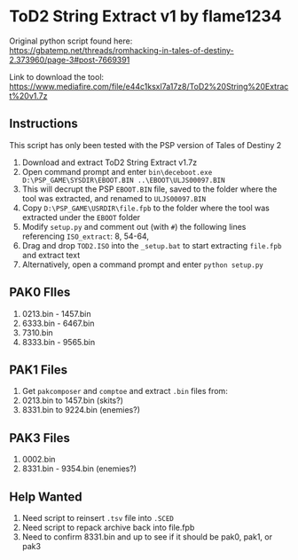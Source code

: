 # ToD2 String Extract v1 by flame1234
Original python script found here:  
https://gbatemp.net/threads/romhacking-in-tales-of-destiny-2.373960/page-3#post-7669391

Link to download the tool:  
https://www.mediafire.com/file/e44c1ksxl7a17z8/ToD2%20String%20Extract%20v1.7z

## Instructions
This script has only been tested with the PSP version of Tales of Destiny 2
1. Download and extract ToD2 String Extract v1.7z
2. Open command prompt and enter `bin\deceboot.exe D:\PSP_GAME\SYSDIR\EBOOT.BIN ..\EBOOT\ULJS00097.BIN`
3. This will decrupt the PSP `EBOOT.BIN` file, saved to the folder where the tool was extracted, and renamed to `ULJS00097.BIN`
4. Copy `D:\PSP_GAME\USRDIR\file.fpb` to the folder where the tool was extracted under the `EBOOT` folder
5. Modify `setup.py` and comment out (with `#`) the following lines referencing `ISO_extract`: 8, 54-64, 
6. Drag and drop `TOD2.ISO` into the `_setup.bat` to start extracting `file.fpb` and extract text
7. Alternatively, open a command prompt and enter `python setup.py`

## PAK0 FIles
1. 0213.bin - 1457.bin
2. 6333.bin - 6467.bin
3. 7310.bin
4. 8333.bin - 9565.bin

## PAK1 Files
1. Get `pakcomposer` and `comptoe` and extract `.bin` files from:
2. 0213.bin to 1457.bin (skits?)
3. 8331.bin to 9224.bin (enemies?)

## PAK3 Files
1. 0002.bin
2. 8331.bin - 9354.bin (enemies?)

## Help Wanted
1. Need script to reinsert `.tsv` file into `.SCED`
2. Need script to repack archive back into file.fpb
3. Need to confirm 8331.bin and up to see if it should be pak0, pak1, or pak3
